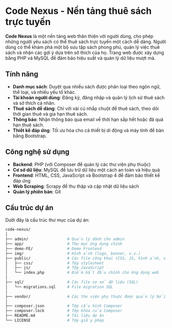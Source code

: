 # Code Nexus - Nền tảng thuê sách trực tuyến

**Code Nexus** là một nền tảng web thân thiện với người dùng, cho phép những người yêu sách có thể thuê sách trực tuyến một cách dễ dàng. Người dùng có thể khám phá một bộ sưu tập sách phong phú, quản lý việc thuê sách và nhận các gợi ý dựa trên sở thích của họ. Trang web được xây dựng bằng PHP và MySQL để đảm bảo hiệu suất và quản lý dữ liệu mượt mà.

## Tính năng

- **Danh mục sách**: Duyệt qua nhiều sách được phân loại theo ngôn ngữ, thể loại, và nhiều yếu tố khác.
- **Tài khoản người dùng**: Đăng ký, đăng nhập và quản lý lịch sử thuê sách và sở thích cá nhân.
- **Thuê sách dễ dàng**: Chỉ với vài cú nhấp chuột để thuê sách, theo dõi thời gian thuê và gia hạn thuê sách.
- **Thông báo**: Nhận thông báo qua email về thời hạn sắp hết hoặc đã quá hạn thuê sách.
- **Thiết kế đáp ứng**: Tối ưu hóa cho cả thiết bị di động và máy tính để bàn bằng Bootstrap.

## Công nghệ sử dụng

- **Backend**: PHP (với Composer để quản lý các thư viện phụ thuộc)
- **Cơ sở dữ liệu**: MySQL để lưu trữ dữ liệu một cách an toàn và hiệu quả
- **Frontend**: HTML, CSS, JavaScript và Bootstrap 4 để đảm bảo thiết kế đáp ứng
- **Web Scraping**: Scrapy để thu thập và cập nhật dữ liệu sách
- **Quản lý phiên bản**: Git

## Cấu trúc dự án

Dưới đây là cấu trúc thư mục của dự án:

```bash
code-nexus/
│
├── admin/                 # Quản lý dành cho admin
├── app/                   # Thư mục ứng dụng chính
├── demo-FE/               # Demo Frontend
├── img/                   # Hình ảnh (logo, banner, v.v.)
├── public/                # Các file công khai (CSS, JS, hình ảnh, v.v.)
│   ├── css/               # Tệp stylesheet
│   ├── js/                # Tệp JavaScript
│   └── index.php          # Điểm bắt đầu chính cho ứng dụng web
│
├── sql/                   # Các file cơ sở dữ liệu (SQL)
│   └── migrations.sql     # File migration SQL
│
├── vendor/                # Các thư viện phụ thuộc được quản lý bởi Composer
│
├── composer.json          # Tệp cấu hình Composer
├── composer.lock          # Tệp khóa của Composer
├── README.md              # Tài liệu dự án
└── LICENSE                # Tệp giấy phép
```

